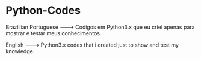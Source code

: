 # Python-Codes
Brazillian Portuguese ---> Codigos em Python3.x que eu criei apenas para mostrar e testar meus conhecimentos.

English ---> Python3.x codes that i created just to show and test my knowledge.
